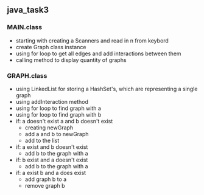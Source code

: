 ## java_task3
### MAIN.class
- starting with creating a Scanners and read in n from keybord
- create Graph class instance 
- using for loop to get all edges and add interactions between them 
- calling method to display quantity of graphs
### GRAPH.class
- using LinkedList for storing a HashSet's, which are representing a single graph 
- using addInteraction method 
- using for loop to find graph with a 
- using for loop to find graph with b
- if: a doesn't exist a and b doesn't exist 
  - creating newGraph 
  - add a and b to newGraph 
  - add to the list 
- if: a exist and b doesn't exist
  - add b to the graph with a  
- if: b exist and a doesn't exist
  - add b to the graph with a  
- if: a exist b and a does exist 
  - add graph b to a 
  - remove graph b 
